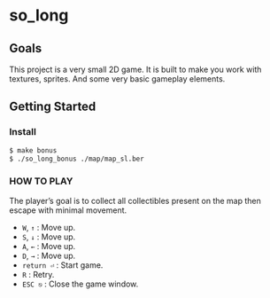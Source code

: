 # so_long

## Goals
This project is a very small 2D game. It is built to make you work with textures, sprites. And some very basic gameplay elements.

## Getting Started

### Install
```bash
$ make bonus
$ ./so_long_bonus ./map/map_sl.ber
```

### HOW TO PLAY
The player’s goal is to collect all collectibles present on the map then escape with minimal movement.

 * `W`, `↑` : Move up.
 * `S`, `↓` : Move up.
 * `A`, `←` : Move up.
 * `D`, `→` : Move up.
 * `return ⏎` : Start game.
 * `R` : Retry.
 * `ESC ⎋` : Close the game window.
